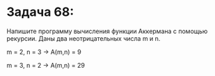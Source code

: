 # Задача 68:

Напишите программу вычисления функции Аккермана с помощью рекурсии. Даны два неотрицательных числа m и n.

m = 2, n = 3 -> A(m,n) = 9

m = 3, n = 2 -> A(m,n) = 29
